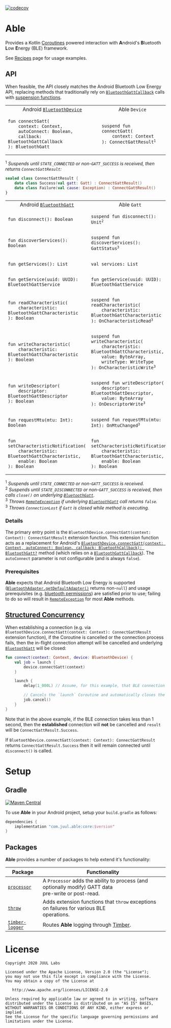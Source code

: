 [![codecov](https://codecov.io/gh/JuulLabs-OSS/able/branch/master/graph/badge.svg)](https://codecov.io/gh/JuulLabs-OSS/able)

# Able

Provides a Kotlin [Coroutines] powered interaction with **A**ndroid's **B**luetooth **L**ow
**E**nergy (BLE) framework.

See [Recipes] page for usage examples.

## API

When feasible, the API closely matches the Android Bluetooth Low Energy API, replacing methods that
traditionally rely on [`BluetoothGattCallback`] calls with [suspension functions].

<table>
<tr>
<td align="center">Android <a href="https://developer.android.com/reference/android/bluetooth/BluetoothDevice"><code>BluetoothDevice</code></a></td>
<td align="center">Able <code>Device</code></td>
</tr>
<tr>
<td><pre><code>fun connectGatt(
    context: Context,
    autoConnect: Boolean,
    callback: BluetoothGattCallback
): BluetoothGatt</code></pre></td>
<td><pre><code>suspend fun connectGatt(
    context: Context
): ConnectGattResult</code><sup>1</sup></pre></td>
</tr>
</table>

<sup>1</sup> _Suspends until `STATE_CONNECTED` or non-`GATT_SUCCESS` is received, then returns
`ConnectGattResult`:_

```kotlin
sealed class ConnectGattResult {
    data class Success(val gatt: Gatt) : ConnectGattResult()
    data class Failure(val cause: Exception) : ConnectGattResult()
}
```

<table>
<tr>
<td align="center">Android <a href="https://developer.android.com/reference/android/bluetooth/BluetoothGatt"><code>BluetoothGatt</code></a></td>
<td align="center">Able <code>Gatt</code></td>
</tr>
<tr>
<td><pre><code>fun disconnect(): Boolean</code></pre></td>
<td><pre><code>suspend fun disconnect(): Unit</code><sup>2</sup></pre></td>
</tr>
<tr>
<td><pre><code>fun discoverServices(): Boolean</code></pre></td>
<td><pre><code>suspend fun discoverServices(): GattStatus</code><sup>3</sup></pre></td>
</tr>
<tr>
<td><pre><code>fun getServices(): List<BluetoothGattService></code></pre></td>
<td><pre><code>val services: List<BluetoothGattService></code></pre></td>
</tr>
<tr>
<td><pre><code>fun getService(uuid: UUID): BluetoothGattService</code></pre></td>
<td><pre><code>fun getService(uuid: UUID): BluetoothGattService</code></pre></td>
</tr>
<tr>
<td><pre><code>fun readCharacteristic(
    characteristic: BluetoothGattCharacteristic
): Boolean</code></pre></td>
<td><pre><code>suspend fun readCharacteristic(
    characteristic: BluetoothGattCharacteristic
): OnCharacteristicRead</code><sup>3</sup></pre></td>
</tr>
<tr>
<td><pre><code>fun writeCharacteristic(
    characteristic: BluetoothGattCharacteristic
): Boolean</code></pre></td>
<td><pre><code>suspend fun writeCharacteristic(
    characteristic: BluetoothGattCharacteristic,
    value: ByteArray,
    writeType: WriteType
): OnCharacteristicWrite</code><sup>3</sup></pre></td>
</tr>
<tr>
<td><pre><code>fun writeDescriptor(
    descriptor: BluetoothGattDescriptor
): Boolean</code></pre></td>
<td><pre><code>suspend fun writeDescriptor(
    descriptor: BluetoothGattDescriptor,
    value: ByteArray
): OnDescriptorWrite</code><sup>3</sup></pre></td>
</tr>
<tr>
<td><pre><code>fun requestMtu(mtu: Int): Boolean</code></pre></td>
<td><pre><code>suspend fun requestMtu(mtu: Int): OnMtuChanged</code><sup>3</sup></pre></td>
</tr>
<tr>
<td><pre><code>fun setCharacteristicNotification(
    characteristic: BluetoothGattCharacteristic,
    enable: Boolean
): Boolean</code></pre></td>
<td><pre><code>fun setCharacteristicNotification(
    characteristic: BluetoothGattCharacteristic,
    enable: Boolean
): Boolean</code></pre></td>
</tr>
</table>

<sup>1</sup> _Suspends until `STATE_CONNECTED` or non-`GATT_SUCCESS` is received._<br/>
<sup>2</sup> _Suspends until `STATE_DISCONNECTED` or non-`GATT_SUCCESS` is received, then calls `close()` on underlying [`BluetoothGatt`]._<br/>
<sup>3</sup> _Throws [`RemoteException`] if underlying [`BluetoothGatt`] call returns `false`._<br/>
<sup>3</sup> _Throws `ConnectionLost` if `Gatt` is closed while method is executing._<br/>

### Details

The primary entry point is the
`BluetoothDevice.connectGatt(context: Context): ConnectGattResult` extension function. This
extension function acts as a replacement for Android's
[`BluetoothDevice.connectGatt(context: Context, autoConnect: Boolean, callback: BluetoothCallback): BluetoothGatt?`]
method (which relies on a [`BluetoothGattCallback`]). The `autoConnect` parameter is not
configurable (and is always `false`).

### Prerequisites

**Able** expects that Android Bluetooth Low Energy is supported
([`BluetoothAdapter.getDefaultAdapter()`] returns non-`null`) and usage prerequisites
(e.g. [bluetooth permissions]) are satisfied prior to use; failing to do so will result in
[`RemoteException`] for most **Able** methods.

## [Structured Concurrency]

When establishing a connection (e.g. via
`BluetoothDevice.connectGatt(context: Context): ConnectGattResult` extension function), if the
Coroutine is cancelled or the connection process fails, then the in-flight connection attempt will
be cancelled and underlying [`BluetoothGatt`] will be closed:

```kotlin
fun connect(context: Context, device: BluetoothDevice) {
    val job = launch {
        device.connectGatt(context)
    }

    launch {
        delay(1_000L) // Assume, for this example, that BLE connection takes more than 1 second.

        // Cancels the `launch` Coroutine and automatically closes the underlying `BluetoothGatt`.
        job.cancel()
    }
}
```

Note that in the above example, if the BLE connection takes less than 1 second, then the
**established** connection will **not** be cancelled and `result` will be
`ConnectGattResult.Success`.

If `BluetoothDevice.connectGatt(context: Context): ConnectGattResult` returns
`ConnectGattResult.Success` then it will remain connected until `disconnect()` is called.

# Setup

## Gradle

[![Maven Central](https://maven-badges.herokuapp.com/maven-central/com.juul.able/core/badge.svg)](https://maven-badges.herokuapp.com/maven-central/com.juul.able/core)

To use **Able** in your Android project, setup your `build.gradle` as follows:

```groovy
dependencies {
    implementation "com.juul.able:core:$version"
}
```

## Packages

**Able** provides a number of packages to help extend it's functionality:

| Package           | Functionality                                                                                           |
|-------------------|---------------------------------------------------------------------------------------------------------|
| [`processor`]     | A `Processor` adds the ability to process (and optionally modify) GATT data<br/>pre-write or post-read. |
| [`throw`]         | Adds extension functions that `throw` exceptions on failures for various BLE<br/>operations.            |
| [`timber-logger`] | Routes **Able** logging through [Timber](https://github.com/JakeWharton/timber).                        |

# License

```
Copyright 2020 JUUL Labs

Licensed under the Apache License, Version 2.0 (the "License");
you may not use this file except in compliance with the License.
You may obtain a copy of the License at

   http://www.apache.org/licenses/LICENSE-2.0

Unless required by applicable law or agreed to in writing, software
distributed under the License is distributed on an "AS IS" BASIS,
WITHOUT WARRANTIES OR CONDITIONS OF ANY KIND, either express or implied.
See the License for the specific language governing permissions and
limitations under the License.
```


[Coroutines]: https://kotlinlang.org/docs/reference/coroutines.html
[Recipes]: documentation/RECIPES.md
[`BluetoothGattCallback`]: https://developer.android.com/reference/android/bluetooth/BluetoothGattCallback.html
[suspension functions]: https://kotlinlang.org/docs/reference/coroutines.html#suspending-functions
[`RemoteException`]: https://developer.android.com/reference/android/os/RemoteException
[`BluetoothGatt`]: https://developer.android.com/reference/android/bluetooth/BluetoothGatt.html
[`BluetoothDevice.connectGatt(context: Context, autoConnect: Boolean, callback: BluetoothCallback): BluetoothGatt?`]: https://developer.android.com/reference/android/bluetooth/BluetoothDevice.html#connectGatt(android.content.Context,%20boolean,%20android.bluetooth.BluetoothGattCallback)
[`BluetoothAdapter.getDefaultAdapter()`]: https://developer.android.com/reference/android/bluetooth/BluetoothAdapter#getDefaultAdapter()
[bluetooth permissions]: https://developer.android.com/guide/topics/connectivity/bluetooth#Permissions
[Structured Concurrency]: https://medium.com/@elizarov/structured-concurrency-722d765aa952
[`CoroutineScope`]: https://kotlin.github.io/kotlinx.coroutines/kotlinx-coroutines-core/kotlinx.coroutines/-coroutine-scope/
[`processor`]: processor
[`throw`]: throw
[`timber-logger`]: timber-logger
